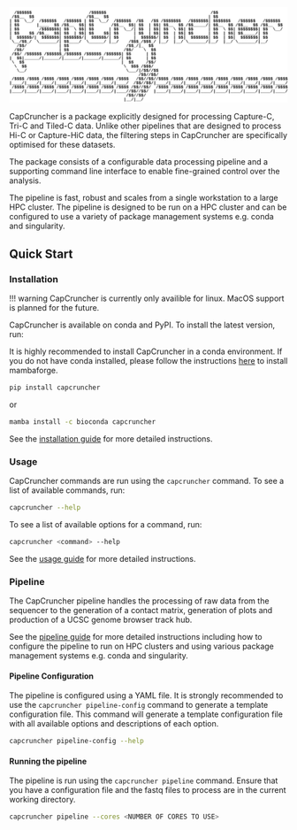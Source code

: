 ![CapCruncher Logo](img/capcruncher_logo.png)

CapCruncher is a package explicitly designed for processing Capture-C, Tri-C and Tiled-C data. Unlike other pipelines that are designed to process Hi-C or Capture-HiC data, the filtering steps in CapCruncher are specifically optimised for these datasets.

The package consists of a configurable data processing pipeline and a supporting command line interface to enable fine-grained control over the analysis.

The pipeline is fast, robust and scales from a single workstation to a large HPC cluster. The pipeline is designed to be run on a HPC cluster and can be configured to use a variety of package management systems e.g. conda and singularity.

<!-- !!! warning
    The current version of CapCruncher is in beta and is not yet ready for production use. Please report any issues you encounter to the [issue tracker](https://github.com/sims-lab/CapCruncher/issues/new/choose) -->


## Quick Start

### Installation

!!! warning
    CapCruncher is currently only availible for linux. MacOS support is planned for the future.

CapCruncher is available on conda and PyPI. To install the latest version, run:


It is highly recommended to install CapCruncher in a conda environment. If you do not have conda installed, please follow the instructions [here](https://github.com/conda-forge/miniforge#mambaforge) to install mambaforge.

``` bash
pip install capcruncher
```

or


``` bash
mamba install -c bioconda capcruncher
```

See the [installation guide](installation.md) for more detailed instructions.

### Usage

CapCruncher commands are run using the `capcruncher` command. To see a list of available commands, run:

``` bash
capcruncher --help
```

To see a list of available options for a command, run:

``` bash
capcruncher <command> --help
```

See the [usage guide](usage.md) for more detailed instructions.

### Pipeline

The CapCruncher pipeline handles the processing of raw data from the sequencer to the generation of a contact matrix, generation of plots and production of a UCSC genome browser track hub.

See the [pipeline guide](pipeline.md) for more detailed instructions including how to configure the pipeline to run on HPC clusters and using various package management systems e.g. conda and singularity.

#### Pipeline Configuration

The pipeline is configured using a YAML file. It is strongly recommended to use the `capcruncher pipeline-config` command to generate a template configuration file. This command will generate a template configuration file with all available options and descriptions of each option.

``` bash
capcruncher pipeline-config --help
```

#### Running the pipeline

The pipeline is run using the `capcruncher pipeline` command. Ensure that you have a configuration file and the fastq files to process are in the current working directory.

``` bash
capcruncher pipeline --cores <NUMBER OF CORES TO USE>
```
